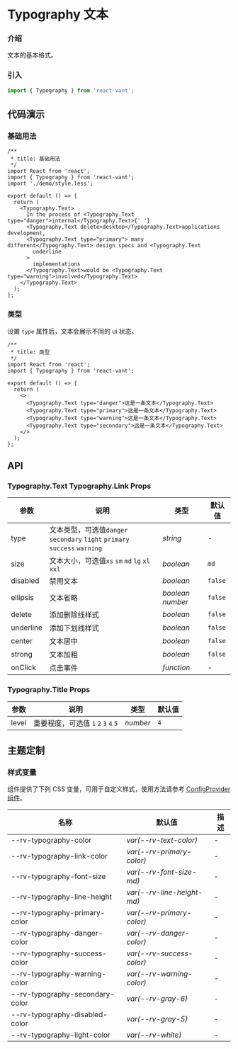 # Typography 文本

### 介绍

文本的基本格式。

### 引入

```js
import { Typography } from 'react-vant';
```

## 代码演示

### 基础用法

```tsx
/**
 * title: 基础用法
 */
import React from 'react';
import { Typography } from 'react-vant';
import './demo/style.less';

export default () => {
  return (
    <Typography.Text>
      In the process of <Typography.Text type="danger">internal</Typography.Text>{' '}
      <Typography.Text delete>desktop</Typography.Text>applications development,
      <Typography.Text type="primary"> many different</Typography.Text> design specs and <Typography.Text
        underline
      >
        implementations
      </Typography.Text>would be <Typography.Text type="warning">involved</Typography.Text>
    </Typography.Text>
  );
};
```

### 类型

设置 `type` 属性后，文本会展示不同的 ui 状态。

```tsx
/**
 * title: 类型
 */
import React from 'react';
import { Typography } from 'react-vant';

export default () => {
  return (
    <>
      <Typography.Text type="danger">这是一条文本</Typography.Text>
      <Typography.Text type="primary">这是一条文本</Typography.Text>
      <Typography.Text type="warning">这是一条文本</Typography.Text>
      <Typography.Text type="secondary">这是一条文本</Typography.Text>
    </>
  );
};
```

## API

### Typography.Text Typography.Link Props

| 参数 | 说明 | 类型 | 默认值 |
| --- | --- | --- | --- |
| type | 文本类型，可选值`danger` ` secondary` `light` `primary` `success` `warning ` | _string_ | - |
| size | 文本大小，可选值`xs` `sm` `md` `lg` `xl` `xxl` | _boolean_ | `md` |
| disabled | 禁用文本 | _boolean_ | `false` |
| ellipsis | 文本省略 | _boolean_ _number_ | `false` |
| delete | 添加删除线样式 | _boolean_ | `false` |
| underline | 添加下划线样式 | _boolean_ | `false` |
| center | 文本居中 | _boolean_ | `false` |
| strong | 文本加粗 | _boolean_ | `false` |
| onClick | 点击事件 | _function_ | - |

### Typography.Title Props

| 参数  | 说明                                 | 类型     | 默认值 |
| ----- | ------------------------------------ | -------- | ------ |
| level | 重要程度，可选值 `1` `2` `3` `4` `5` | _number_ | `4`    |

## 主题定制

### 样式变量

组件提供了下列 CSS 变量，可用于自定义样式，使用方法请参考 [ConfigProvider 组件](#/zh-CN/config-provider)。

| 名称                            | 默认值                     | 描述 |
| ------------------------------- | -------------------------- | ---- |
| --rv-typography-color           | _var(--rv-text-color)_     | -    |
| --rv-typography-link-color      | _var(--rv-primary-color)_  | -    |
| --rv-typography-font-size       | _var(--rv-font-size-md)_   | -    |
| --rv-typography-line-height     | _var(--rv-line-height-md)_ | -    |
| --rv-typography-primary-color   | _var(--rv-primary-color)_  | -    |
| --rv-typography-danger-color    | _var(--rv-danger-color)_   | -    |
| --rv-typography-success-color   | _var(--rv-success-color)_  | -    |
| --rv-typography-warning-color   | _var(--rv-warning-color)_  | -    |
| --rv-typography-secondary-color | _var(--rv-gray-6)_         | -    |
| --rv-typography-disabled-color  | _var(--rv-gray-5)_         | -    |
| --rv-typography-light-color     | _var(--rv-white)_          | -    |
